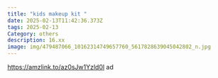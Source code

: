```yaml
---
title: "kids makeup kit "
date: 2025-02-13T11:42:36.373Z
tags: 2025-02-13
Category: others
description: 16.xx
image: img/479487066_10162314749657760_5617828639045042802_n.jpg
---
```

<!--StartFragment-->

https://amzlink.to/az0sJw1Yzld0l ad

<!--EndFragment-->